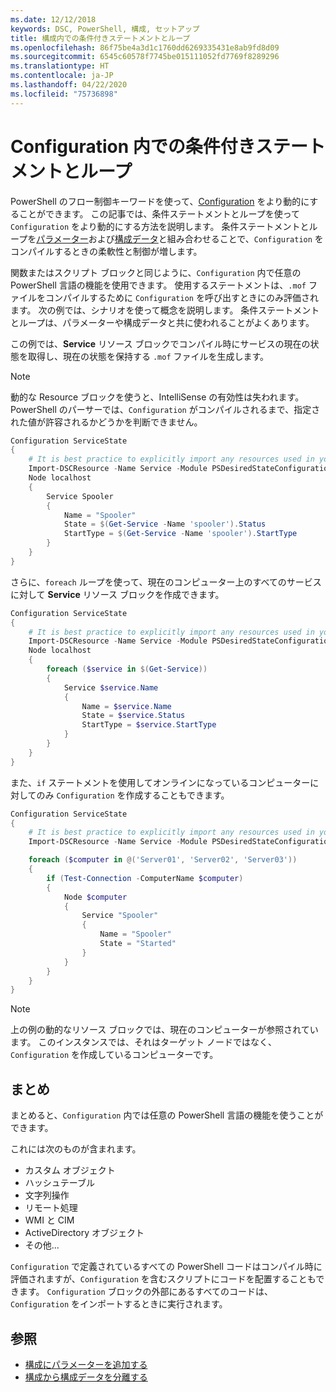 ```yaml
---
ms.date: 12/12/2018
keywords: DSC, PowerShell, 構成, セットアップ
title: 構成内での条件付きステートメントとループ
ms.openlocfilehash: 86f75be4a3d1c1760dd6269335431e8ab9fd8d09
ms.sourcegitcommit: 6545c60578f7745be015111052fd7769f8289296
ms.translationtype: HT
ms.contentlocale: ja-JP
ms.lasthandoff: 04/22/2020
ms.locfileid: "75736898"
---
```

# <a name="conditional-statements-and-loops-in-a-configuration"></a>Configuration 内での条件付きステートメントとループ

PowerShell のフロー制御キーワードを使って、[Configuration](configurations.md) をより動的にすることができます。 この記事では、条件ステートメントとループを使って `Configuration` をより動的にする方法を説明します。 条件ステートメントとループを[パラメーター](add-parameters-to-a-configuration.md)および[構成データ](configData.md)と組み合わせることで、`Configuration` をコンパイルするときの柔軟性と制御が増します。

関数またはスクリプト ブロックと同じように、`Configuration` 内で任意の PowerShell 言語の機能を使用できます。
使用するステートメントは、`.mof` ファイルをコンパイルするために `Configuration` を呼び出すときにのみ評価されます。 次の例では、シナリオを使って概念を説明します。 条件ステートメントとループは、パラメーターや構成データと共に使われることがよくあります。

この例では、**Service** リソース ブロックでコンパイル時にサービスの現在の状態を取得し、現在の状態を保持する `.mof` ファイルを生成します。

> [!NOTE]
> 動的な Resource ブロックを使うと、IntelliSense の有効性は失われます。 PowerShell のパーサーでは、`Configuration` がコンパイルされるまで、指定された値が許容されるかどうかを判断できません。

```powershell
Configuration ServiceState
{
    # It is best practice to explicitly import any resources used in your Configurations.
    Import-DSCResource -Name Service -Module PSDesiredStateConfiguration
    Node localhost
    {
        Service Spooler
        {
            Name = "Spooler"
            State = $(Get-Service -Name 'spooler').Status
            StartType = $(Get-Service -Name 'spooler').StartType
        }
    }
}
```

さらに、`foreach` ループを使って、現在のコンピューター上のすべてのサービスに対して **Service** リソース ブロックを作成できます。

```powershell
Configuration ServiceState
{
    # It is best practice to explicitly import any resources used in your Configurations.
    Import-DSCResource -Name Service -Module PSDesiredStateConfiguration
    Node localhost
    {
        foreach ($service in $(Get-Service))
        {
            Service $service.Name
            {
                Name = $service.Name
                State = $service.Status
                StartType = $service.StartType
            }
        }
    }
}
```

また、`if` ステートメントを使用してオンラインになっているコンピューターに対してのみ `Configuration` を作成することもできます。

```powershell
Configuration ServiceState
{
    # It is best practice to explicitly import any resources used in your Configurations.
    Import-DSCResource -Name Service -Module PSDesiredStateConfiguration

    foreach ($computer in @('Server01', 'Server02', 'Server03'))
    {
        if (Test-Connection -ComputerName $computer)
        {
            Node $computer
            {
                Service "Spooler"
                {
                    Name = "Spooler"
                    State = "Started"
                }
            }
        }
    }
}
```

> [!NOTE]
> 上の例の動的なリソース ブロックでは、現在のコンピューターが参照されています。 このインスタンスでは、それはターゲット ノードではなく、`Configuration` を作成しているコンピューターです。

<!---
Mention Get-DSCConfigurationFromSystem
-->

## <a name="summary"></a>まとめ

まとめると、`Configuration` 内では任意の PowerShell 言語の機能を使うことができます。

これには次のものが含まれます。

- カスタム オブジェクト
- ハッシュテーブル
- 文字列操作
- リモート処理
- WMI と CIM
- ActiveDirectory オブジェクト
- その他...

`Configuration` で定義されているすべての PowerShell コードはコンパイル時に評価されますが、`Configuration` を含むスクリプトにコードを配置することもできます。 `Configuration` ブロックの外部にあるすべてのコードは、`Configuration` をインポートするときに実行されます。

## <a name="see-also"></a>参照

- [構成にパラメーターを追加する](add-parameters-to-a-configuration.md)
- [構成から構成データを分離する](configData.md)

